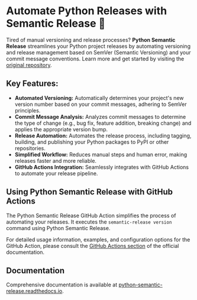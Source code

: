 # Automate Python Releases with Semantic Release 🚀

Tired of manual versioning and release processes?  **Python Semantic Release** streamlines your Python project releases by automating versioning and release management based on SemVer (Semantic Versioning) and your commit message conventions. Learn more and get started by visiting the [original repository](https://github.com/python-semantic-release/python-semantic-release).

## Key Features:

*   **Automated Versioning:**  Automatically determines your project's new version number based on your commit messages, adhering to SemVer principles.
*   **Commit Message Analysis:** Analyzes commit messages to determine the type of change (e.g., bug fix, feature addition, breaking change) and applies the appropriate version bump.
*   **Release Automation:** Automates the release process, including tagging, building, and publishing your Python packages to PyPI or other repositories.
*   **Simplified Workflow:** Reduces manual steps and human error, making releases faster and more reliable.
*   **GitHub Actions Integration:** Seamlessly integrates with GitHub Actions to automate your release pipeline.

## Using Python Semantic Release with GitHub Actions

The Python Semantic Release GitHub Action simplifies the process of automating your releases.  It executes the `semantic-release version` command using Python Semantic Release.

For detailed usage information, examples, and configuration options for the GitHub Action, please consult the [GitHub Actions section](https://python-semantic-release.readthedocs.io/en/stable/configuration/automatic-releases/github-actions.html) of the official documentation.

## Documentation

Comprehensive documentation is available at [python-semantic-release.readthedocs.io](https://python-semantic-release.readthedocs.io/en/stable/).